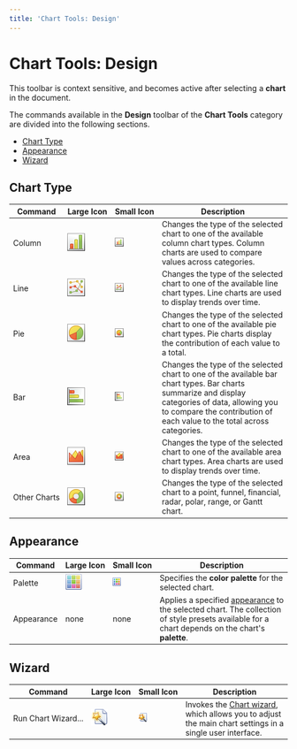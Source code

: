 ```yaml
---
title: 'Chart Tools: Design'
---
```

# Chart Tools: Design
This toolbar is context sensitive, and becomes active after selecting a **chart** in the document.

The commands available in the **Design** toolbar of the **Chart Tools** category are divided into the following sections.
* [Chart Type](#charttype)
* [Appearance](#appearance)
* [Wizard](#wizard)

## <a name="charttype"/>Chart Type
| Command | Large&nbsp;Icon | Small&nbsp;Icon | Description |
|---|---|---|---|
| Column | ![icon-toolbar-chart-tools-design-column](../../../../images/img20701.png) | ![icon-small-toolbar-chart-tools-design-column](../../../../images/img20710.png) | Changes the type of the selected chart to one of the available column chart types. Column charts are used to compare values across categories. |
| Line | ![icon-toolbar-chart-tools-design-line](../../../../images/img20702.png) | ![icon-small-toolbar-chart-tools-design-line](../../../../images/img20711.png) | Changes the type of the selected chart to one of the available line chart types. Line charts are used to display trends over time. |
| Pie | ![icon-toolbar-chart-tools-design-pie](../../../../images/img20705.png) | ![icon-small-toolbar-chart-tools-design-pie](../../../../images/img20714.png) | Changes the type of the selected chart to one of the available pie chart types. Pie charts display the contribution of each value to a total. |
| Bar | ![icon-toolbar-chart-tools-design-bar](../../../../images/img20700.png) | ![icon-small-toolbar-chart-tools-design-bar](../../../../images/img20709.png) | Changes the type of the selected chart to one of the available bar chart types. Bar charts summarize and display categories of data, allowing you to compare the contribution of each value to the total across categories. |
| Area | ![icon-toolbar-chart-tools-design-area](../../../../images/img20699.png) | ![icon-small-toolbar-chart-tools-design-area](../../../../images/img20708.png) | Changes the type of the selected chart to one of the available area chart types. Area charts are used to display trends over time. |
| Other&nbsp;Charts | ![icon-toolbar-chart-tools-design-other-charts](../../../../images/img20703.png) | ![icon-small-toolbar-chart-tools-design-other-charts](../../../../images/img20712.png) | Changes the type of the selected chart to a point, funnel, financial, radar, polar, range, or Gantt chart. |

## <a name="appearance"/>Appearance
| Command | Large&nbsp;Icon | Small&nbsp;Icon | Description |
|---|---|---|---|
| Palette | ![icon-toolbar-chart-tools-design-palette](../../../../images/img20704.png) | ![icon-small-toolbar-chart-tools-design-palete](../../../../images/img20713.png) | Specifies the **color palette** for the selected chart. |
| Appearance | none | none | Applies a specified [appearance](../../../charting/chart-wizard/appearance-page.md) to the selected chart. The collection of style presets available for a chart depends on the chart's **palette**. |

## <a name="wizard"/>Wizard
| Command | Large&nbsp;Icon | Small&nbsp;Icon | Description |
|---|---|---|---|
| Run&nbsp;Chart&nbsp;Wizard... | ![icon-toolbar-chart-tools-design-run-chart-wizard](../../../../images/img20706.png) | ![icon-small-toolbar-chart-tools-design-run-chat-wizard](../../../../images/img20715.png) | Invokes the [Chart wizard](../../../charting/chart-wizard.md), which allows you to adjust the main chart settings in a single user interface. |